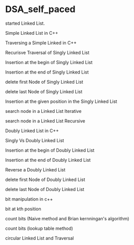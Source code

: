 # DSA_self_paced

started Linked List.  

Simple Linked List in C++

Traversing a Simple Linked in C++

Recurisve Traversal of Singly Linked List

Insertion at the begin of Singly Linked List

Insertion at the end of Singly Linked List

delete first Node of Singly Linked List

delete last Node of Singly Linked List

Insertion at the given position in the Singly Linked List

search node in a Linked List Iterative

search node in a Linked List Recursive

Doubly Linked List in C++

Singly Vs Doubly Linked List

Insertion at the begin of Doubly Linked List

Insertion at the end of Doubly Linked List

Reverse a Doubly Linked List

delete first Node of Doubly Linked List

delete last Node of Doubly Linked List

bit manipulation in c++

bit at kth position

count bits (Naive method and Brian kernningan's algorithm)

count bits (lookup table method)

circular Linked List and Traversal
